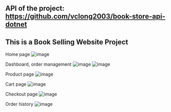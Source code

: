 ## API of the project: https://github.com/vclong2003/book-store-api-dotnet


## This is a Book Selling Website Project

Home page
![image](https://github.com/vclong2003/1670_react/assets/53139311/20e49333-9bee-47e3-83f1-39a3bad7df18)

Dashboard, order management
![image](https://github.com/vclong2003/1670_react/assets/53139311/d5a1f09b-1aba-417a-82c1-8706a1682970)
![image](https://github.com/vclong2003/1670_react/assets/53139311/370dc0e8-f44b-4945-88a2-67f677e115b2)

Product page
![image](https://github.com/vclong2003/1670_react/assets/53139311/579a9b69-d3ee-4cc5-9edb-9c2407a1ee0e)

Cart page
![image](https://github.com/vclong2003/1670_react/assets/53139311/d3bf9358-8294-402a-b6f6-b89616fe62f1)

Checkout page
![image](https://github.com/vclong2003/1670_react/assets/53139311/8d2bbbdc-0ad4-48ab-8813-16a6289fb715)

Order history
![image](https://github.com/vclong2003/1670_react/assets/53139311/21ce4747-f147-4441-87a7-9d05acd7e16b)
